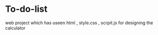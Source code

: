 # To-do-list
 web project which has  useen html , style.css , scrpit.js for designing the calculator
